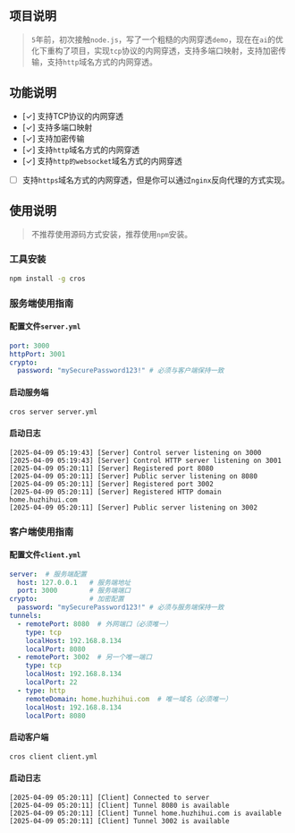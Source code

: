 ## 项目说明
> `5`年前，初次接触`node.js`，写了一个粗糙的内网穿透`demo`，现在在`ai`的优化下重构了项目，实现`tcp`协议的内网穿透，支持多端口映射，支持加密传输，支持`http`域名方式的内网穿透。
## 功能说明
- [✓] 支持TCP协议的内网穿透
- [✓] 支持多端口映射
- [✓] 支持加密传输
- [✓] 支持`http`域名方式的内网穿透
- [✓] 支持`http的websocket`域名方式的内网穿透
- [ ] 支持`https`域名方式的内网穿透，但是你可以通过`nginx`反向代理的方式实现。

## 使用说明
> 不推荐使用源码方式安装，推荐使用`npm`安装。
### 工具安装
```bash
npm install -g cros
```
### 服务端使用指南

#### 配置文件`server.yml`
```yaml
port: 3000
httpPort: 3001
crypto:
  password: "mySecurePassword123!" # 必须与客户端保持一致
```
#### 启动服务端
```bash
cros server server.yml
```
#### 启动日志
```
[2025-04-09 05:19:43] [Server] Control server listening on 3000
[2025-04-09 05:19:43] [Server] Control HTTP server listening on 3001
[2025-04-09 05:20:11] [Server] Registered port 8080
[2025-04-09 05:20:11] [Server] Public server listening on 8080
[2025-04-09 05:20:11] [Server] Registered port 3002
[2025-04-09 05:20:11] [Server] Registered HTTP domain home.huzhihui.com
[2025-04-09 05:20:11] [Server] Public server listening on 3002
```

### 客户端使用指南

#### 配置文件`client.yml`
```yaml
server:  # 服务端配置
  host: 127.0.0.1   # 服务端地址
  port: 3000        # 服务端端口
crypto:             # 加密配置
  password: "mySecurePassword123!" # 必须与服务端保持一致
tunnels:
  - remotePort: 8080  # 外网端口（必须唯一）
    type: tcp
    localHost: 192.168.8.134
    localPort: 8080
  - remotePort: 3002  # 另一个唯一端口
    type: tcp
    localHost: 192.168.8.134
    localPort: 22
  - type: http
    remoteDomain: home.huzhihui.com  # 唯一域名（必须唯一）
    localHost: 192.168.8.134
    localPort: 8080
```
#### 启动客户端
```bash
cros client client.yml
```
#### 启动日志
```
[2025-04-09 05:20:11] [Client] Connected to server
[2025-04-09 05:20:11] [Client] Tunnel 8080 is available
[2025-04-09 05:20:11] [Client] Tunnel home.huzhihui.com is available
[2025-04-09 05:20:11] [Client] Tunnel 3002 is available
```